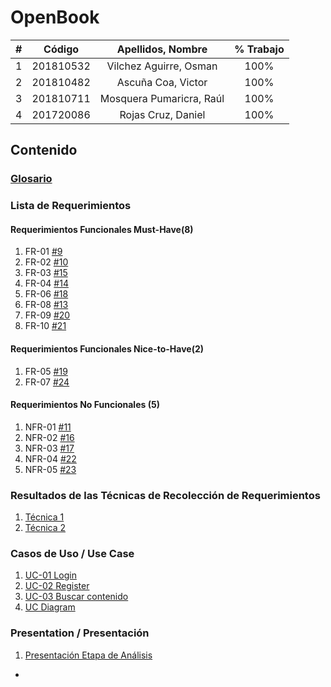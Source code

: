 # OpenBook

|  **#** | **Código** | **Apellidos, Nombre** | **% Trabajo** |
| :---: | :---: | :---: | :---: |
|  1 | 201810532 | Vilchez Aguirre, Osman | 100% |
|  2 | 201810482 | Ascuña Coa, Victor     | 100% |
|  3 | 201810711 | Mosquera Pumaricra, Raúl | 100% |
|  4 | 201720086 | Rojas Cruz, Daniel  | 100% |


## Contenido
### [Glosario](https://github.com/cs2901-2020-1/open-book/blob/master/docs/glosario.md)
### Lista de Requerimientos 
#### Requerimientos Funcionales Must-Have(8)
1. FR-01 [#9](https://github.com/cs2901-2020-1/open-book/issues/9)
2. FR-02 [#10](https://github.com/cs2901-2020-1/open-book/issues/10)
3. FR-03 [#15](https://github.com/cs2901-2020-1/open-book/issues/15)
4. FR-04 [#14](https://github.com/cs2901-2020-1/open-book/issues/14)
5. FR-06 [#18](https://github.com/cs2901-2020-1/open-book/issues/18)
6. FR-08 [#13](https://github.com/cs2901-2020-1/open-book/issues/13)
7. FR-09 [#20](https://github.com/cs2901-2020-1/open-book/issues/20)
8. FR-10 [#21](https://github.com/cs2901-2020-1/open-book/issues/21)

#### Requerimientos Funcionales Nice-to-Have(2)
1. FR-05 [#19](https://github.com/cs2901-2020-1/open-book/issues/19)
2. FR-07 [#24](https://github.com/cs2901-2020-1/open-book/issues/24)

#### Requerimientos No Funcionales (5)
1. NFR-01 [#11](https://github.com/cs2901-2020-1/open-book/issues/11)
2. NFR-02 [#16](https://github.com/cs2901-2020-1/open-book/issues/16)
3. NFR-03 [#17](https://github.com/cs2901-2020-1/open-book/issues/17)
4. NFR-04 [#22](https://github.com/cs2901-2020-1/open-book/issues/22)
5. NFR-05 [#23](https://github.com/cs2901-2020-1/open-book/issues/23)

### Resultados de las Técnicas de Recolección de Requerimientos
1. [Técnica 1](docs/analysis/tecnica1.md)
1. [Técnica 2](docs/analysis/tecnica2.md)

### Casos de Uso / Use Case
1. [UC-01 Login](docs/analysis/UC01.md)
2. [UC-02 Register](docs/analysis/UC02.md)
3. [UC-03 Buscar contenido](docs/analysis/UC03.md)
4. [UC Diagram](docs/analysis/UC_Diagram.md)

### Presentation / Presentación
1. [Presentación Etapa de Análisis](docs/analysis/presentation.pdf)
+
